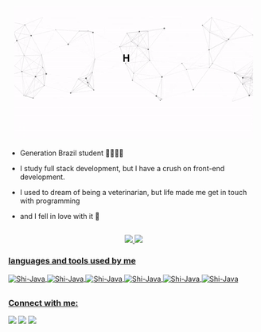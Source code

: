 <p align = "center">
  <img src = "https://github.com/ShiellynFerr/ShiellynFerr/raw/main/assets/ezgif.com-gif-maker.gif " alt = "Hi, I'm Shiellyn👋">
</p>


- Generation Brazil student 👩‍💻🇧🇷

- I study full stack development, but I have a crush on front-end development.

- I used to dream of being a veterinarian, but life made me get in touch with programming

- and I fell in love with it 🤍

##


<div align = "center">
  <a href="https://github.com/ShiellynFerr">
    
  <img height = "180em" src = "https://github-readme-stats.vercel.app/api?username=ShiellynFerr&show_icons=true&theme=radical&include_all_commits=true&count_private=true" />
<img height = "180em" src = "https://github-readme-stats.vercel.app/api/top-langs/?username=ShiellynFerr&layout=compact&langs_count=7&theme=radical" /></div>

  <h3> languages and tools used by me </h3>
  
  <img align="center" alt="Shi-Java" height="#" width="#" src="https://img.shields.io/badge/Java-ED8B00?style=for-the-badge&logo=java&logoColor=white">
  <img align="center" alt="Shi-Java" height="#" width="#" src="https://img.shields.io/badge/JavaScript-F7DF1E?style=for-the-badge&logo=javascript&logoColor=black">
  <img align="center" alt="Shi-Java" height="#" width="#" src="https://img.shields.io/badge/HTML5-E34F26?style=for-the-badge&logo=html5&logoColor=white">
    <img align="center" alt="Shi-Java" height="#" width="#" src="https://img.shields.io/badge/CSS3-1572B6?style=for-the-badge&logo=css3&logoColor=white">
  <img align="center" alt="Shi-Java" height="#" width="#" src="https://img.shields.io/badge/Spring-6DB33F?style=for-the-badge&logo=spring&logoColor=white">
  <img align="center" alt="Shi-Java" height="#" width="#" src="https://img.shields.io/badge/MySQL-00000F?style=for-the-badge&logo=mysql&logoColor=white">
  
  
   ##
  
 
 
<div> 
  <h3 align="left">Connect with me:</h3>
 <div>
    <a href="www.linkedin.com/in/shiellyn-ferreira" target="_blank"><img src="https://img.shields.io/badge/LinkedIn-0077B5?style=for-the-badge&logo=linkedin&logoColor=white target="_blank"></a> 
       <a href="brunashiellyn@gmail.com" target="_blank"><img src="https://img.shields.io/badge/Gmail-D14836?style=for-the-badge&logo=gmail&logoColor=white target="_blank"></a> 
    <a href="https://discord.com/channels/@me" target="_blank"><img src="https://img.shields.io/badge/Discord-7289DA?style=for-the-badge&logo=discord&logoColor=white target="_blank"></a> 
    
  </div>
  
 
  
  
 

